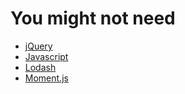 # You might not need

* [jQuery](https://youmightnotneedjquery.com/)
* [Javascript](https://youmightnotneedjs.com/)
* [Lodash](https://youmightnotneed.com/lodash/)
* [Moment.js](https://github.com/you-dont-need/You-Dont-Need-Momentjs)
